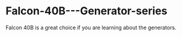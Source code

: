 # Falcon-40B---Generator-series
Falcon 40B is a great choice if you are learning about the generators.
